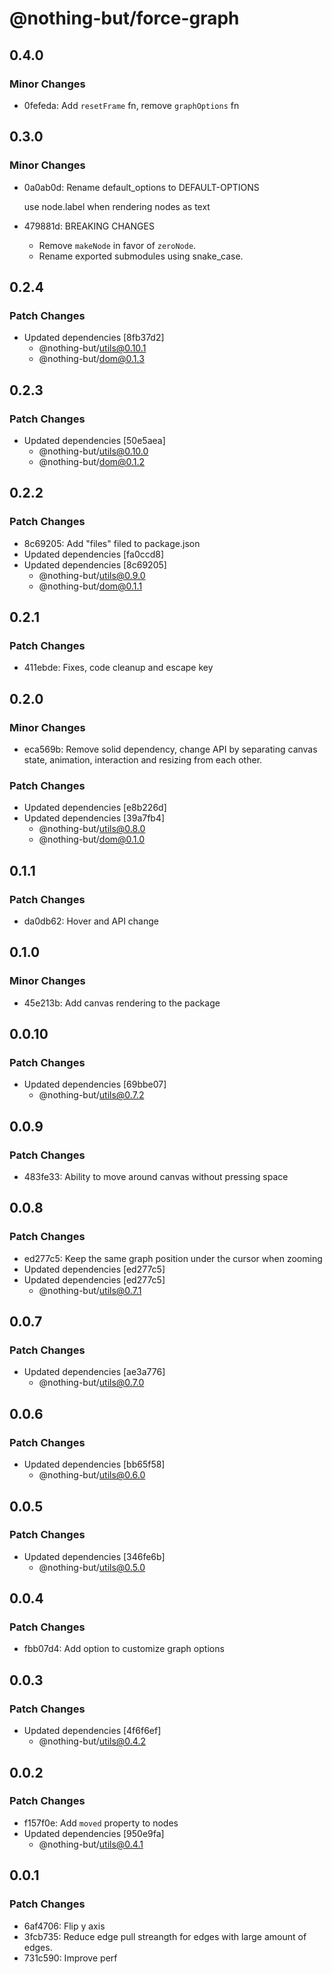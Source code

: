 # @nothing-but/force-graph

## 0.4.0

### Minor Changes

-   0fefeda: Add `resetFrame` fn, remove `graphOptions` fn

## 0.3.0

### Minor Changes

-   0a0ab0d: Rename default_options to DEFAULT-OPTIONS

    use node.label when rendering nodes as text

-   479881d: BREAKING CHANGES

    -   Remove `makeNode` in favor of `zeroNode`.
    -   Rename exported submodules using snake_case.

## 0.2.4

### Patch Changes

-   Updated dependencies [8fb37d2]
    -   @nothing-but/utils@0.10.1
    -   @nothing-but/dom@0.1.3

## 0.2.3

### Patch Changes

-   Updated dependencies [50e5aea]
    -   @nothing-but/utils@0.10.0
    -   @nothing-but/dom@0.1.2

## 0.2.2

### Patch Changes

-   8c69205: Add "files" filed to package.json
-   Updated dependencies [fa0ccd8]
-   Updated dependencies [8c69205]
    -   @nothing-but/utils@0.9.0
    -   @nothing-but/dom@0.1.1

## 0.2.1

### Patch Changes

-   411ebde: Fixes, code cleanup and escape key

## 0.2.0

### Minor Changes

-   eca569b: Remove solid dependency, change API by separating canvas state, animation, interaction and resizing from each other.

### Patch Changes

-   Updated dependencies [e8b226d]
-   Updated dependencies [39a7fb4]
    -   @nothing-but/utils@0.8.0
    -   @nothing-but/dom@0.1.0

## 0.1.1

### Patch Changes

-   da0db62: Hover and API change

## 0.1.0

### Minor Changes

-   45e213b: Add canvas rendering to the package

## 0.0.10

### Patch Changes

-   Updated dependencies [69bbe07]
    -   @nothing-but/utils@0.7.2

## 0.0.9

### Patch Changes

-   483fe33: Ability to move around canvas without pressing space

## 0.0.8

### Patch Changes

-   ed277c5: Keep the same graph position under the cursor when zooming
-   Updated dependencies [ed277c5]
-   Updated dependencies [ed277c5]
    -   @nothing-but/utils@0.7.1

## 0.0.7

### Patch Changes

-   Updated dependencies [ae3a776]
    -   @nothing-but/utils@0.7.0

## 0.0.6

### Patch Changes

-   Updated dependencies [bb65f58]
    -   @nothing-but/utils@0.6.0

## 0.0.5

### Patch Changes

-   Updated dependencies [346fe6b]
    -   @nothing-but/utils@0.5.0

## 0.0.4

### Patch Changes

-   fbb07d4: Add option to customize graph options

## 0.0.3

### Patch Changes

-   Updated dependencies [4f6f6ef]
    -   @nothing-but/utils@0.4.2

## 0.0.2

### Patch Changes

-   f157f0e: Add `moved` property to nodes
-   Updated dependencies [950e9fa]
    -   @nothing-but/utils@0.4.1

## 0.0.1

### Patch Changes

-   6af4706: Flip y axis
-   3fcb735: Reduce edge pull streangth for edges with large amount of edges.
-   731c590: Improve perf
